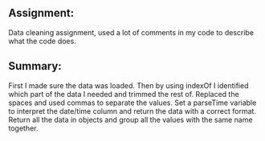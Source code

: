 
[cover]: preview.png

## Assignment:
Data cleaning assignment, used a lot of comments in my code to describe what the code does.

## Summary:
First I made sure the data was loaded. Then by using indexOf I identified which part of the data I needed and trimmed the rest of. Replaced the spaces and used commas to separate the values.
Set a parseTime variable to interpret the date/time column and return the data with a correct format. Return all the data in objects and group all the values with the same name together.
